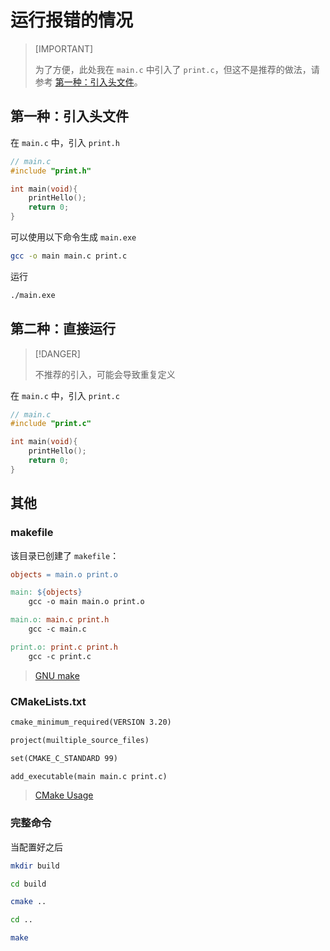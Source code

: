 # 运行报错的情况

> [IMPORTANT]
>
> 为了方便，此处我在 `main.c` 中引入了 `print.c`，但这不是推荐的做法，请参考 [第一种：引入头文件](#第一种：直接运行)。

## 第一种：引入头文件

在 `main.c` 中，引入 `print.h`

```c
// main.c
#include "print.h"

int main(void){
    printHello();
    return 0;
}
```

可以使用以下命令生成 `main.exe`

```sh
gcc -o main main.c print.c
```

运行

```sh
./main.exe
```

## 第二种：直接运行

> [!DANGER]
>
> 不推荐的引入，可能会导致重复定义

在 `main.c` 中，引入 `print.c`

```c
// main.c
#include "print.c"

int main(void){
	printHello();
	return 0;
}
```

## 其他

### makefile

该目录已创建了 `makefile`：

```makefile
objects = main.o print.o

main: ${objects}
	gcc -o main main.o print.o

main.o: main.c print.h
	gcc -c main.c

print.o: print.c print.h
	gcc -c print.c
```

> [GNU make](https://www.gnu.org/software/make/manual/make.html)

### CMakeLists.txt

```txt
cmake_minimum_required(VERSION 3.20)

project(muiltiple_source_files)

set(CMAKE_C_STANDARD 99)

add_executable(main main.c print.c)
```

> [CMake Usage](https://cmake.org/cmake/help/book/mastering-cmake/chapter/Getting%20Started.html)

### 完整命令

当配置好之后

```sh
mkdir build

cd build

cmake ..

cd ..

make
```
